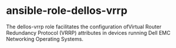 # ansible-role-dellos-vrrp
The dellos-vrrp role facilitates the configuration ofVirtual Router Redundancy Protocol (VRRP) attributes in devices running Dell EMC Networking Operating Systems.
